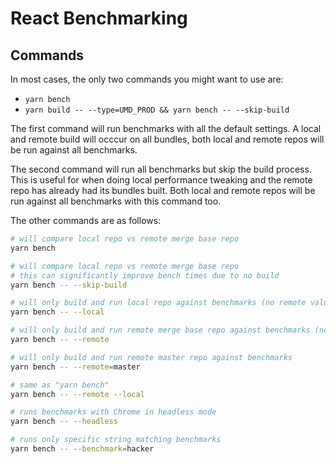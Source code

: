 # React Benchmarking

## Commands

In most cases, the only two commands you might want to use are:

- `yarn bench`
- `yarn build -- --type=UMD_PROD && yarn bench -- --skip-build`

The first command will run benchmarks with all the default settings. A local and remote build will occcur on all bundles, both local and remote repos will be run against all benchmarks.

The second command will run all benchmarks but skip the build process. This is useful for when doing local performance tweaking and the remote repo has already had its bundles built. Both local and remote repos will be run against all benchmarks with this command too.

The other commands are as follows:

```bash
# will compare local repo vs remote merge base repo
yarn bench

# will compare local repo vs remote merge base repo
# this can significantly improve bench times due to no build
yarn bench -- --skip-build

# will only build and run local repo against benchmarks (no remote values will be shown)
yarn bench -- --local

# will only build and run remote merge base repo against benchmarks (no local values will be shown)
yarn bench -- --remote

# will only build and run remote master repo against benchmarks
yarn bench -- --remote=master

# same as "yarn bench"
yarn bench -- --remote --local

# runs benchmarks with Chrome in headless mode
yarn bench -- --headless

# runs only specific string matching benchmarks
yarn bench -- --benchmark=hacker
```
